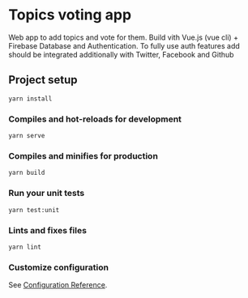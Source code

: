 # Topics voting app

Web app to add topics and vote for them. Build vith Vue.js (vue cli) + Firebase Database and Authentication.
To fully use auth features add should be integrated additionally with Twitter, Facebook and Github

## Project setup
```
yarn install
```

### Compiles and hot-reloads for development
```
yarn serve
```

### Compiles and minifies for production
```
yarn build
```

### Run your unit tests
```
yarn test:unit
```

### Lints and fixes files
```
yarn lint
```

### Customize configuration
See [Configuration Reference](https://cli.vuejs.org/config/).
